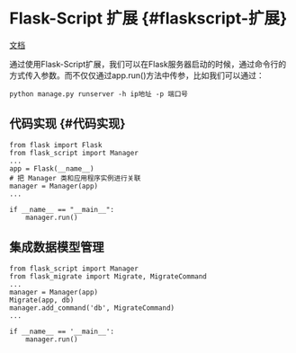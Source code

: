 # Flask-Script 扩展 {#flaskscript-扩展}

[文档](https://flask-script.readthedocs.io/en/latest/)

通过使用Flask-Script扩展，我们可以在Flask服务器启动的时候，通过命令行的方式传入参数。而不仅仅通过app.run\(\)方法中传参，比如我们可以通过：

```
python manage.py runserver -h ip地址 -p 端口号
```

## 代码实现 {#代码实现}

```
from flask import Flask
from flask_script import Manager
...
app = Flask(__name__)
# 把 Manager 类和应用程序实例进行关联
manager = Manager(app)
...

if __name__ == "__main__":
    manager.run()
```

## 集成数据模型管理

```
from flask_script import Manager
from flask_migrate import Migrate, MigrateCommand
...
manager = Manager(app)
Migrate(app, db)
manager.add_command('db', MigrateCommand)
...

if __name__ == '__main__':
    manager.run()
```



